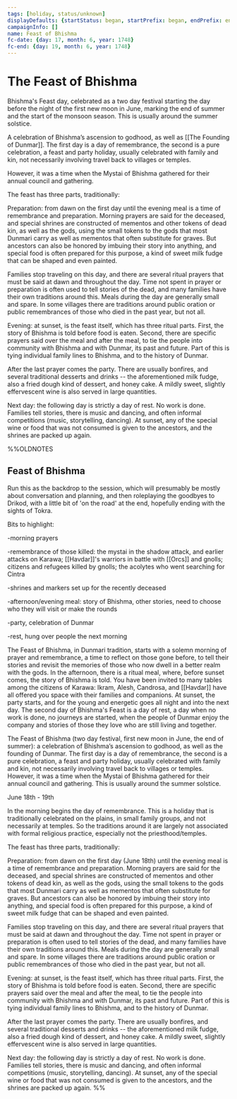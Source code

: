 ```yaml
---
tags: [holiday, status/unknown]
displayDefaults: {startStatus: began, startPrefix: began, endPrefix: ended, endStatus: ended}
campaignInfo: []
name: Feast of Bhishma
fc-date: {day: 17, month: 6, year: 1748}
fc-end: {day: 19, month: 6, year: 1748}
---
```

# The Feast of Bhishma

Bhishma's Feast day, celebrated as a two day festival starting the day before the night of the first new moon in June, marking the end of summer and the start of the monsoon season. This is usually around the summer solstice.

A celebration of Bhishma’s ascension to godhood, as well as [[The Founding of Dunmar]]. The first day is a day of remembrance, the second is a pure celebration, a feast and party holiday, usually celebrated with family and kin, not necessarily involving travel back to villages or temples. 

However, it was a time when the Mystai of Bhishma gathered for their annual council and gathering. 

The feast has three parts, traditionally:

Preparation: from dawn on the first day until the evening meal is a time of remembrance and preparation. Morning prayers are said for the deceased, and special shrines are constructed of mementos and other tokens of dead kin, as well as the gods, using the small tokens to the gods that most Dunmari carry as well as mementos that often substitute for graves. But ancestors can also be honored by imbuing their story into anything, and special food is often prepared for this purpose, a kind of sweet milk fudge that can be shaped and even painted.

Families stop traveling on this day, and there are several ritual prayers that must be said at dawn and throughout the day. Time not spent in prayer or preparation is often used to tell stories of the dead, and many families have their own traditions around this. Meals during the day are generally small and spare. In some villages there are traditions around public oration or public remembrances of those who died in the past year, but not all.

Evening: at sunset, is the feast itself, which has three ritual parts. First, the story of Bhishma is told before food is eaten. Second, there are specific prayers said over the meal and after the meal, to tie the people into community with Bhishma and with Dunmar, its past and future. Part of this is tying individual family lines to Bhishma, and to the history of Dunmar.

After the last prayer comes the party. There are usually bonfires, and several traditional desserts and drinks -- the aforementioned milk fudge, also a fried dough kind of dessert, and honey cake. A mildly sweet, slightly effervescent wine is also served in large quantities.

Next day: the following day is strictly a day of rest. No work is done. Families tell stories, there is music and dancing, and often informal competitions (music, storytelling, dancing). At sunset, any of the special wine or food that was not consumed is given to the ancestors, and the shrines are packed up again.

%%OLDNOTES
## Feast of Bhishma

Run this as the backdrop to the session, which will presumably be mostly about conversation and planning, and then roleplaying the goodbyes to Drikod, with a little bit of 'on the road' at the end, hopefully ending with the sights of Tokra.

Bits to highlight:

-morning prayers

-remembrance of those killed: the mystai in the shadow attack, and earlier attacks on Karawa; [[Havdar]]'s warriors in battle with [[Orcs]] and gnolls; citizens and refugees killed by gnolls; the acolytes who went searching for Cintra

-shrines and markers set up for the recently deceased

-afternoon/evening meal: story of Bhishma, other stories, need to choose who they will visit or make the rounds

-party, celebration of Dunmar

-rest, hung over people the next morning

The Feast of Bhishma, in Dunmari tradition, starts with a solemn morning of prayer and remembrance, a time to reflect on those gone before, to tell their stories and revisit the memories of those who now dwell in a better realm with the gods. In the afternoon, there is a ritual meal, where, before sunset comes, the story of Bhishma is told. You have been invited to many tables among the citizens of Karawa: Ikram, Alesh, Candrosa, and [[Havdar]] have all offered you space with their families and companions. At sunset, the party starts, and for the young and energetic goes all night and into the next day. The second day of Bhishma's Feast is a day of rest, a day when no work is done, no journeys are started, when the people of Dunmar enjoy the company and stories of those they love who are still living and together.

The Feast of Bhishma (two day festival, first new moon in June, the end of summer): a celebration of Bhishma’s ascension to godhood, as well as the founding of Dunmar. The first day is a day of remembrance, the second is a pure celebration, a feast and party holiday, usually celebrated with family and kin, not necessarily involving travel back to villages or temples. However, it was a time when the Mystai of Bhishma gathered for their annual council and gathering. This is usually around the summer solstice.

June 18th - 19th

In the morning begins the day of remembrance. This is a holiday that is traditionally celebrated on the plains, in small family groups, and not necessarily at temples. So the traditions around it are largely not associated with formal religious practice, especially not the priesthood/temples.

The feast has three parts, traditionally:

Preparation: from dawn on the first day (June 18th) until the evening meal is a time of remembrance and preparation. Morning prayers are said for the deceased, and special shrines are constructed of mementos and other tokens of dead kin, as well as the gods, using the small tokens to the gods that most Dunmari carry as well as mementos that often substitute for graves. But ancestors can also be honored by imbuing their story into anything, and special food is often prepared for this purpose, a kind of sweet milk fudge that can be shaped and even painted.

Families stop traveling on this day, and there are several ritual prayers that must be said at dawn and throughout the day. Time not spent in prayer or preparation is often used to tell stories of the dead, and many families have their own traditions around this. Meals during the day are generally small and spare. In some villages there are traditions around public oration or public remembrances of those who died in the past year, but not all.

Evening: at sunset, is the feast itself, which has three ritual parts. First, the story of Bhishma is told before food is eaten. Second, there are specific prayers said over the meal and after the meal, to tie the people into community with Bhishma and with Dunmar, its past and future. Part of this is tying individual family lines to Bhishma, and to the history of Dunmar.

After the last prayer comes the party. There are usually bonfires, and several traditional desserts and drinks -- the aforementioned milk fudge, also a fried dough kind of dessert, and honey cake. A mildly sweet, slightly effervescent wine is also served in large quantities.

Next day: the following day is strictly a day of rest. No work is done. Families tell stories, there is music and dancing, and often informal competitions (music, storytelling, dancing). At sunset, any of the special wine or food that was not consumed is given to the ancestors, and the shrines are packed up again.
%%